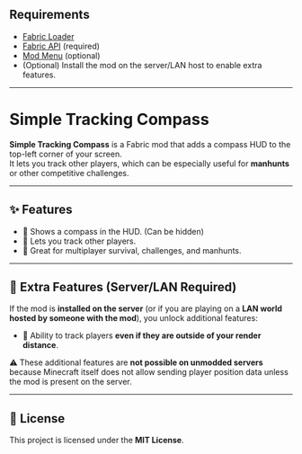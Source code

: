 ## Requirements
- [Fabric Loader](https://fabricmc.net/)
- [Fabric API](https://modrinth.com/mod/fabric-api) (required)  
- [Mod Menu](https://modrinth.com/mod/modmenu) (optional)
- (Optional) Install the mod on the server/LAN host to enable extra features. 

---

# Simple Tracking Compass

**Simple Tracking Compass** is a Fabric mod that adds a compass HUD to the top-left corner of your screen.  
It lets you track other players, which can be especially useful for **manhunts** or other competitive challenges.

---

## ✨ Features
- 📍 Shows a compass in the HUD. (Can be hidden)
- 🧭 Lets you track other players.  
- 👥 Great for multiplayer survival, challenges, and manhunts.  

---

## 🔧 Extra Features (Server/LAN Required)
If the mod is **installed on the server** (or if you are playing on a **LAN world hosted by someone with the mod**), you unlock additional features:
- 🔭 Ability to track players **even if they are outside of your render distance**.  

⚠️ These additional features are **not possible on unmodded servers** because Minecraft itself does not allow sending player position data unless the mod is present on the server.

---

## 📜 License
This project is licensed under the **MIT License**.
